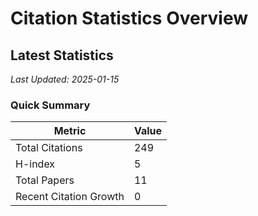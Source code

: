 # Citation Statistics Overview

## Latest Statistics
*Last Updated: 2025-01-15*

### Quick Summary
| Metric | Value |
| ------ | ----- |
| Total Citations | 249 |
| H-index | 5 |
| Total Papers | 11 |
| Recent Citation Growth | 0 |